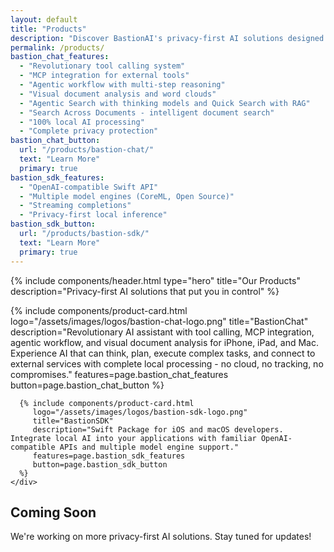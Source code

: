 ```yaml
---
layout: default
title: "Products"
description: "Discover BastionAI's privacy-first AI solutions designed for security and innovation."
permalink: /products/
bastion_chat_features:
  - "Revolutionary tool calling system"
  - "MCP integration for external tools"
  - "Agentic workflow with multi-step reasoning"
  - "Visual document analysis and word clouds"
  - "Agentic Search with thinking models and Quick Search with RAG"
  - "Search Across Documents - intelligent document search"
  - "100% local AI processing"
  - "Complete privacy protection"
bastion_chat_button:
  url: "/products/bastion-chat/"
  text: "Learn More"
  primary: true
bastion_sdk_features:
  - "OpenAI-compatible Swift API"
  - "Multiple model engines (CoreML, Open Source)" 
  - "Streaming completions"
  - "Privacy-first local inference"
bastion_sdk_button:
  url: "/products/bastion-sdk/"
  text: "Learn More"
  primary: true
---
```


{% include components/header.html 
   type="hero"
   title="Our Products"
   description="Privacy-first AI solutions that put you in control"
%}

<section class="content-section">
  <div class="container">
    <div class="products-grid">
      {% include components/product-card.html 
         logo="/assets/images/logos/bastion-chat-logo.png"
         title="BastionChat"
         description="Revolutionary AI assistant with tool calling, MCP integration, agentic workflow, and visual document analysis for iPhone, iPad, and Mac. Experience AI that can think, plan, execute complex tasks, and connect to external services with complete local processing - no cloud, no tracking, no compromises."
         features=page.bastion_chat_features
         button=page.bastion_chat_button
      %}
      
      {% include components/product-card.html 
         logo="/assets/images/logos/bastion-sdk-logo.png"
         title="BastionSDK"
         description="Swift Package for iOS and macOS developers. Integrate local AI into your applications with familiar OpenAI-compatible APIs and multiple model engine support."
         features=page.bastion_sdk_features
         button=page.bastion_sdk_button
      %}
    </div>
  </div>
</section>

<section class="content-section">
  <div class="container">
    <div class="section-header">
      <h2 class="section-title">Coming Soon</h2>
      <p class="section-subtitle">We're working on more privacy-first AI solutions. Stay tuned for updates!</p>
    </div>
  </div>
</section>

 